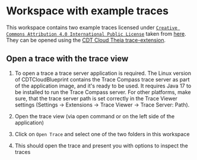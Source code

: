 # Workspace with example traces

This workspace contains two example traces licensed under [`Creative Commons Attribution 4.0 International Public License`](https://github.com/dorsal-lab/Tracevizlab/blob/3e284690d92435b092204fb14f3d1ec932eea9fb/LICENSE) taken from [here](https://github.com/dorsal-lab/Tracevizlab/blob/3e284690d92435b092204fb14f3d1ec932eea9fb/labs/TraceCompassTutorialTraces.tgz). They can be opened using the [CDT Cloud Theia trace-extension](https://github.com/eclipse-cdt-cloud/theia-trace-extension).

## Open a trace with the trace view

1. To open a trace a trace server application is required. The Linux version of CDTCloudBlueprint contains the Trace Compass trace server as part of the application image, and it's ready to be used. It requires Java 17 to be installed to run the Trace Compass server. For other platforms, make sure, that the trace server path is set correctly in the Trace Viewer settings (Settings -> Extensions -> Trace Viewer -> Trace Server: Path).

2. Open the trace view (via open command or on the left side of the application)

3. Click on `Open Trace` and select one of the two folders in this workspace

4. This should open the trace and present you with options to inspect the traces
